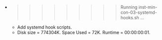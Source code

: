 * >>>>>>>>> Running inst-min-con-03-systemd-hooks.sh ...
  * Add systemd hook scripts.
  * Disk size = 774304K. Space Used = 72K. Runtime = 00:00:00:01.
